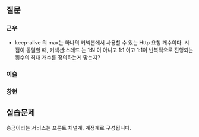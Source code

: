 ## 질문
### 근우
- keep-alive 의 max는 하나의 커넥션에서 사용할 수 있는 Http 요청 개수이다. 시점이 동일할 때, 커넥션:스레드 는 1:N 이 아니고 1:1 이고 1:1이 반복적으로 진행되는 횟수의 최대 개수를 정의하는게 맞는지?

### 이슬

### 창현


## 실습문제
송금이라는 서비스는 프론트 채널계, 계정계로 구성됩니다. 

